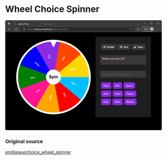 # Wheel Choice Spinner
![Interface](/.github/archives/images/choice.png)

### Original source
[emiliaiwu/choice_wheel_spinner](https://github.com/emiliaiwu/choice_wheel_spinner)
